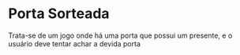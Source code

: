 # Porta Sorteada
Trata-se de um jogo onde há uma porta que possui um presente, e o usuário deve tentar achar a devida porta
